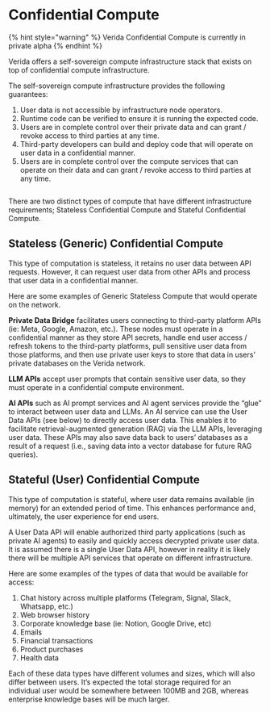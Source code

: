 # Confidential Compute

{% hint style="warning" %}
Verida Confidential Compute is currently in private alpha
{% endhint %}

Verida offers a self-sovereign compute infrastructure stack that exists on top of confidential compute infrastructure.

The self-sovereign compute infrastructure provides the following guarantees:

1. User data is not accessible by infrastructure node operators.
2. Runtime code can be verified to ensure it is running the expected code.
3. Users are in complete control over their private data and can grant / revoke access to third parties at any time.
4. Third-party developers can build and deploy code that will operate on user data in a confidential manner.
5. Users are in complete control over the compute services that can operate on their data and can grant / revoke access to third parties at any time.

<figure><img src="../../.gitbook/assets/Screenshot 2024-10-03 at 3.39.44 PM.png" alt=""><figcaption></figcaption></figure>

There are two distinct types of compute that have different infrastructure requirements; Stateless Confidential Compute and Stateful Confidential Compute.

## Stateless (Generic) Confidential Compute <a href="#id-4d14" id="id-4d14"></a>

This type of computation is stateless, it retains no user data between API requests. However, it can request user data from other APIs and process that user data in a confidential manner.

Here are some examples of Generic Stateless Compute that would operate on the network.

**Private Data Bridge** facilitates users connecting to third-party platform APIs (ie: Meta, Google, Amazon, etc.). These nodes must operate in a confidential manner as they store API secrets, handle end user access / refresh tokens to the third-party platforms, pull sensitive user data from those platforms, and then use private user keys to store that data in users’ private databases on the Verida network.

**LLM APIs** accept user prompts that contain sensitive user data, so they must operate in a confidential compute environment.

**AI APIs** such as AI prompt services and AI agent services provide the “glue” to interact between user data and LLMs. An AI service can use the User Data APIs (see below) to directly access user data. This enables it to facilitate retrieval-augmented generation (RAG) via the LLM APIs, leveraging user data. These APIs may also save data back to users’ databases as a result of a request (i.e., saving data into a vector database for future RAG queries).

## Stateful (User) Confidential Compute <a href="#ceb7" id="ceb7"></a>

This type of computation is stateful, where user data remains available (in memory) for an extended period of time. This enhances performance and, ultimately, the user experience for end users.

A User Data API will enable authorized third party applications (such as private AI agents) to easily and quickly access decrypted private user data. It is assumed there is a single User Data API, however in reality it is likely there will be multiple API services that operate on different infrastructure.

Here are some examples of the types of data that would be available for access:

1. Chat history across multiple platforms (Telegram, Signal, Slack, Whatsapp, etc.)
2. Web browser history
3. Corporate knowledge base (ie: Notion, Google Drive, etc)
4. Emails
5. Financial transactions
6. Product purchases
7. Health data

Each of these data types have different volumes and sizes, which will also differ between users. It’s expected the total storage required for an individual user would be somewhere between 100MB and 2GB, whereas enterprise knowledge bases will be much larger.
